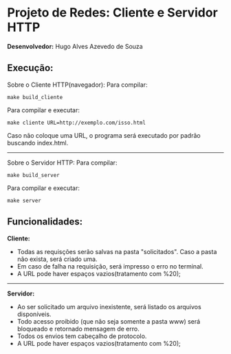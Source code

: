 # Projeto de Redes: Cliente e Servidor HTTP
**Desenvolvedor:** Hugo Alves Azevedo de Souza

## Execução:
  Sobre o Cliente HTTP(navegador):
  Para compilar:
  ```
  make build_cliente
  ``` 
  Para compilar e executar:
  ```
  make cliente URL=http://exemplo.com/isso.html
  ```
  Caso não coloque uma URL, o programa será executado por padrão buscando index.html. 

  ***
  Sobre o Servidor HTTP:
  Para compilar:
  ```
  make build_server
  ``` 
  Para compilar e executar:
  ```
  make server
  ```

## Funcionalidades:
  **Cliente:**

  * Todas as requisções serão salvas na pasta "solicitados". Caso a pasta não exista, será criado uma.
  * Em caso de falha na requisição, será impresso o erro no terminal.
  * A URL pode haver espaços vazios(tratamento com %20);

***
  **Servidor:**

  * Ao ser solicitado um arquivo inexistente, será listado os arquivos disponíveis. 
  * Todo acesso proibido (que não seja somente a pasta www) será bloqueado e retornado mensagem de erro.
  * Todos os envios tem cabeçalho de protocolo.
  * A URL pode haver espaços vazios(tratamento com %20);